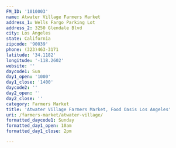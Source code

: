 ```yaml
---
FM_ID: '1010003'
name: Atwater Village Farmers Market
address_1: Wells Fargo Parking Lot
address_2: 3250 Glendale Blvd
city: Los Angeles
state: California
zipcode: '90039'
phone: (323)463-3171
latitude: '34.1182'
longitude: '-118.2602'
website: ''
daycode1: Sun
day1_open: '1000'
day1_close: '1400'
daycode2: ''
day2_open: ''
day2_close: ''
category: Farmers Market
title: 'Atwater Village Farmers Market, Food Oasis Los Angeles'
uri: /farmers-market/atwater-village/
formatted_daycode1: Sunday
formatted_day1_open: 10am
formatted_day1_close: 2pm

---
```


